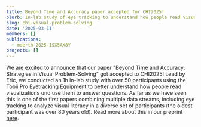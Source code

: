 ```yaml
---
title: Beyond Time and Accuracy paper accepted for CHI2025!
blurb: In-lab study of eye tracking to understand how people read visualizations.
slug: chi-visual-problem-solving
date: '2025-03-11'
members: []
publications:
  - moerth-2025-ISX5AX8Y
projects: []
---
```

We are excited to announce that our paper "Beyond Time and Accuracy: Strategies in Visual Problem-Solving" got accepted to CHI2025! Lead by Eric, we conducted an 1h in-lab study with over 50 participants using the Tobii Pro Eyetracking Equipment to better understand how people read visualizations und use them to answer questions. As far as we have seen this is one of the first papers combining multiple data streams, including eye tracking to analyze visual literacy in a diverse set of participants (the oldest participant was over 80 years old). Read more about this in our preprint [here](https://osf.io/preprints/osf/emydq_v1).
